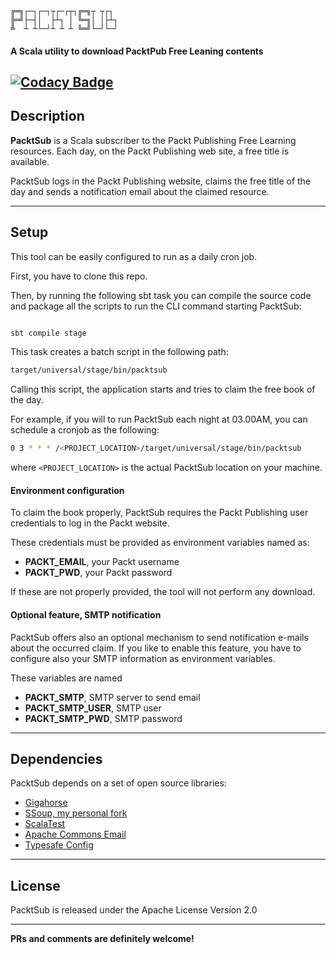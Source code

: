 
```ascii
╔═╗┌─┐┌─┐┬┌─┌┬┐╔═╗┬ ┬┌┐
╠═╝├─┤│  ├┴┐ │ ╚═╗│ │├┴┐
╩  ┴ ┴└─┘┴ ┴ ┴ ╚═╝└─┘└─┘    
```

#### A Scala utility to download PacktPub Free Leaning contents
[![Codacy Badge](https://api.codacy.com/project/badge/Grade/92ac317697eb4d55b32d94c8f8901da6)](https://www.codacy.com/app/ubaldopescatore/packtsub?utm_source=github.com&amp;utm_medium=referral&amp;utm_content=P3trur0/packtsub&amp;utm_campaign=Badge_Grade)
---

## Description

**PacktSub** is a Scala subscriber to the Packt Publishing Free Learning resources.
Each day, on the Packt Publishing web site, a free title is available.

PacktSub logs in the Packt Publishing website, claims the free title of the day and sends a notification email about the claimed resource.

---

## Setup

This tool can be easily configured to run as a daily cron job.

First, you have to clone this repo.

Then, by running the following sbt task you can compile the source code and package all the scripts to run the CLI command starting PacktSub:

```scala

sbt compile stage

```

This task creates a batch script in the following path:

```bash
target/universal/stage/bin/packtsub
```

Calling this script, the application starts and tries to claim the free book of the day.

For example, if you will to run PacktSub each night at 03.00AM, you can schedule a cronjob as the following:

```bash
0 3 * * * /<PROJECT_LOCATION>/target/universal/stage/bin/packtsub
```

where `<PROJECT_LOCATION>` is the actual PacktSub location on your machine.

#### Environment configuration

To claim the book properly, PacktSub requires the Packt Publishing user credentials to log in the Packt website.

These credentials must be provided as environment variables named as:

- **PACKT_EMAIL**, your Packt username
- **PACKT_PWD**, your Packt password

If these are not properly provided, the tool will not perform any download.

#### Optional feature, SMTP notification

PacktSub offers also an optional mechanism to send notification e-mails about the occurred claim.
If you like to enable this feature, you have to configure also your SMTP information as environment variables.

These variables are named

- **PACKT_SMTP**, SMTP server to send email
- **PACKT_SMTP_USER**, SMTP user
- **PACKT_SMTP_PWD**, SMTP password

---

## Dependencies

PacktSub depends on a set of open source libraries:

- [Gigahorse](https://github.com/eed3si9n/gigahorse)
- [SSoup, my personal fork](https://github.com/P3trur0/ssoup)
- [ScalaTest](https://github.com/scalatest/scalatest)
- [Apache Commons Email](https://commons.apache.org/email/)
- [Typesafe Config](https://github.com/typesafehub/config)

---

## License

PacktSub is released under the Apache License Version 2.0

---

**PRs and comments are definitely welcome!**
